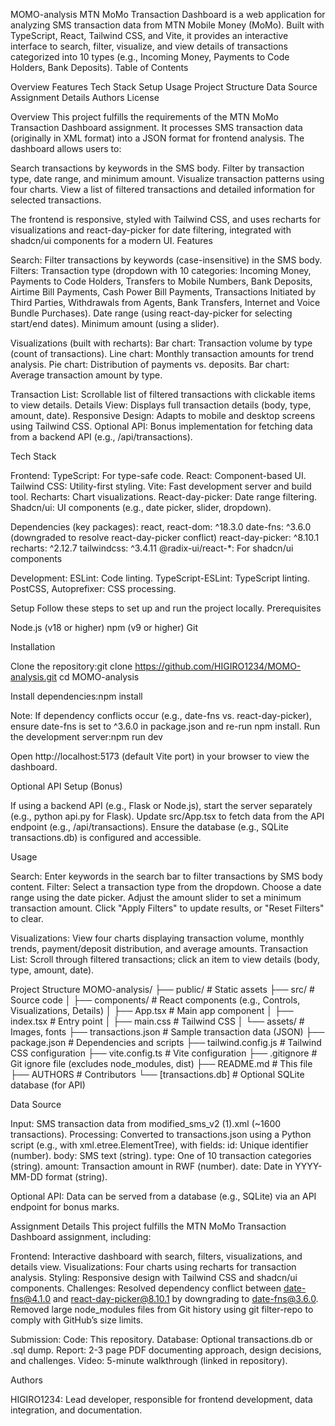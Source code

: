 MOMO-analysis
MTN MoMo Transaction Dashboard is a web application for analyzing SMS transaction data from MTN Mobile Money (MoMo). Built with TypeScript, React, Tailwind CSS, and Vite, it provides an interactive interface to search, filter, visualize, and view details of transactions categorized into 10 types (e.g., Incoming Money, Payments to Code Holders, Bank Deposits).
Table of Contents

Overview
Features
Tech Stack
Setup
Usage
Project Structure
Data Source
Assignment Details
Authors
License

Overview
This project fulfills the requirements of the MTN MoMo Transaction Dashboard assignment. It processes SMS transaction data (originally in XML format) into a JSON format for frontend analysis. The dashboard allows users to:

Search transactions by keywords in the SMS body.
Filter by transaction type, date range, and minimum amount.
Visualize transaction patterns using four charts.
View a list of filtered transactions and detailed information for selected transactions.

The frontend is responsive, styled with Tailwind CSS, and uses recharts for visualizations and react-day-picker for date filtering, integrated with shadcn/ui components for a modern UI.
Features

Search: Filter transactions by keywords (case-insensitive) in the SMS body.
Filters:
Transaction type (dropdown with 10 categories: Incoming Money, Payments to Code Holders, Transfers to Mobile Numbers, Bank Deposits, Airtime Bill Payments, Cash Power Bill Payments, Transactions Initiated by Third Parties, Withdrawals from Agents, Bank Transfers, Internet and Voice Bundle Purchases).
Date range (using react-day-picker for selecting start/end dates).
Minimum amount (using a slider).


Visualizations (built with recharts):
Bar chart: Transaction volume by type (count of transactions).
Line chart: Monthly transaction amounts for trend analysis.
Pie chart: Distribution of payments vs. deposits.
Bar chart: Average transaction amount by type.


Transaction List: Scrollable list of filtered transactions with clickable items to view details.
Details View: Displays full transaction details (body, type, amount, date).
Responsive Design: Adapts to mobile and desktop screens using Tailwind CSS.
Optional API: Bonus implementation for fetching data from a backend API (e.g., /api/transactions).

Tech Stack

Frontend:
TypeScript: For type-safe code.
React: Component-based UI.
Tailwind CSS: Utility-first styling.
Vite: Fast development server and build tool.
Recharts: Chart visualizations.
React-day-picker: Date range filtering.
Shadcn/ui: UI components (e.g., date picker, slider, dropdown).


Dependencies (key packages):
react, react-dom: ^18.3.0
date-fns: ^3.6.0 (downgraded to resolve react-day-picker conflict)
react-day-picker: ^8.10.1
recharts: ^2.12.7
tailwindcss: ^3.4.11
@radix-ui/react-*: For shadcn/ui components


Development:
ESLint: Code linting.
TypeScript-ESLint: TypeScript linting.
PostCSS, Autoprefixer: CSS processing.



Setup
Follow these steps to set up and run the project locally.
Prerequisites

Node.js (v18 or higher)
npm (v9 or higher)
Git

Installation

Clone the repository:git clone https://github.com/HIGIRO1234/MOMO-analysis.git
cd MOMO-analysis


Install dependencies:npm install

Note: If dependency conflicts occur (e.g., date-fns vs. react-day-picker), ensure date-fns is set to ^3.6.0 in package.json and re-run npm install.
Run the development server:npm run dev


Open http://localhost:5173 (default Vite port) in your browser to view the dashboard.

Optional API Setup (Bonus)

If using a backend API (e.g., Flask or Node.js), start the server separately (e.g., python api.py for Flask).
Update src/App.tsx to fetch data from the API endpoint (e.g., /api/transactions).
Ensure the database (e.g., SQLite transactions.db) is configured and accessible.

Usage

Search: Enter keywords in the search bar to filter transactions by SMS body content.
Filter:
Select a transaction type from the dropdown.
Choose a date range using the date picker.
Adjust the amount slider to set a minimum transaction amount.
Click "Apply Filters" to update results, or "Reset Filters" to clear.


Visualizations: View four charts displaying transaction volume, monthly trends, payment/deposit distribution, and average amounts.
Transaction List: Scroll through filtered transactions; click an item to view details (body, type, amount, date).

Project Structure
MOMO-analysis/
├── public/                   # Static assets
├── src/                      # Source code
│   ├── components/           # React components (e.g., Controls, Visualizations, Details)
│   ├── App.tsx               # Main app component
│   ├── index.tsx             # Entry point
│   ├── main.css              # Tailwind CSS
│   └── assets/               # Images, fonts
├── transactions.json         # Sample transaction data (JSON)
├── package.json              # Dependencies and scripts
├── tailwind.config.js        # Tailwind CSS configuration
├── vite.config.ts            # Vite configuration
├── .gitignore                # Git ignore file (excludes node_modules, dist)
├── README.md                 # This file
├── AUTHORS                   # Contributors
└── [transactions.db]         # Optional SQLite database (for API)

Data Source

Input: SMS transaction data from modified_sms_v2 (1).xml (~1600 transactions).
Processing: Converted to transactions.json using a Python script (e.g., with xml.etree.ElementTree), with fields:
id: Unique identifier (number).
body: SMS text (string).
type: One of 10 transaction categories (string).
amount: Transaction amount in RWF (number).
date: Date in YYYY-MM-DD format (string).


Optional API: Data can be served from a database (e.g., SQLite) via an API endpoint for bonus marks.

Assignment Details
This project fulfills the MTN MoMo Transaction Dashboard assignment, including:

Frontend: Interactive dashboard with search, filters, visualizations, and details view.
Visualizations: Four charts using recharts for transaction analysis.
Styling: Responsive design with Tailwind CSS and shadcn/ui components.
Challenges:
Resolved dependency conflict between date-fns@4.1.0 and react-day-picker@8.10.1 by downgrading to date-fns@3.6.0.
Removed large node_modules files from Git history using git filter-repo to comply with GitHub’s size limits.


Submission:
Code: This repository.
Database: Optional transactions.db or .sql dump.
Report: 2-3 page PDF documenting approach, design decisions, and challenges.
Video: 5-minute walkthrough (linked in repository).



Authors

HIGIRO1234: Lead developer, responsible for frontend development, data integration, and documentation.


